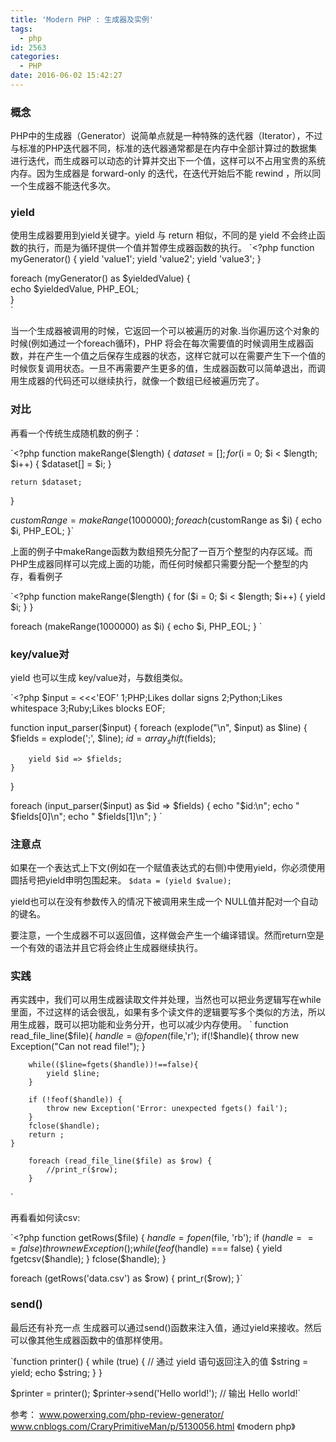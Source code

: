 ```yaml
---
title: 'Modern PHP : 生成器及实例'
tags:
  - php
id: 2563
categories:
  - PHP
date: 2016-06-02 15:42:27
---
```


### 概念

PHP中的生成器（Generator）说简单点就是一种特殊的迭代器（Iterator），不过与标准的PHP迭代器不同，标准的迭代器通常都是在内存中全部计算过的数据集进行迭代，而生成器可以动态的计算并交出下一个值，这样可以不占用宝贵的系统内存。因为生成器是 forward-only 的迭代，在迭代开始后不能 rewind ，所以同一个生成器不能迭代多次。

### yield

使用生成器要用到yield关键字。yield 与 return 相似，不同的是 yield 不会终止函数的执行，而是为循环提供一个值并暂停生成器函数的执行。
`<?php
function myGenerator() {
    yield 'value1';
    yield 'value2';
    yield 'value3';
}

foreach (myGenerator() as $yieldedValue) {  
    echo $yieldedValue, PHP_EOL;  
}  
`

当一个生成器被调用的时候，它返回一个可以被遍历的对象.当你遍历这个对象的时候(例如通过一个foreach循环)，PHP 将会在每次需要值的时候调用生成器函数，并在产生一个值之后保存生成器的状态，这样它就可以在需要产生下一个值的时候恢复调用状态。一旦不再需要产生更多的值，生成器函数可以简单退出，而调用生成器的代码还可以继续执行，就像一个数组已经被遍历完了。

### 对比

再看一个传统生成随机数的例子：
<!--more-->
`<?php
function makeRange($length) {
    $dataset = [];
    for ($i = 0; $i < $length; $i++) {
        $dataset[] = $i;
    }

    return $dataset;
}

$customRange = makeRange(1000000);
foreach ($customRange as $i) {
    echo $i, PHP_EOL;
}`

上面的例子中makeRange函数为数组预先分配了一百万个整型的内存区域。而PHP生成器同样可以完成上面的功能，而任何时候都只需要分配一个整型的内存，看看例子

`<?php
function makeRange($length) {
    for ($i = 0; $i < $length; $i++) {
        yield $i;
    }
}

foreach (makeRange(1000000) as $i) {
    echo $i, PHP_EOL;
}
`

### key/value对

yield 也可以生成 key/value对，与数组类似。

`<?php
$input = <<<'EOF'
1;PHP;Likes dollar signs
2;Python;Likes whitespace
3;Ruby;Likes blocks
EOF;

function input_parser($input) {
    foreach (explode("\n", $input) as $line) {
        $fields = explode(';', $line);
        $id = array_shift($fields);

        yield $id => $fields;
    }
}

foreach (input_parser($input) as $id => $fields) {
    echo "$id:\n";
    echo "    $fields[0]\n";
    echo "    $fields[1]\n";
}
`

### 注意点

如果在一个表达式上下文(例如在一个赋值表达式的右侧)中使用yield，你必须使用圆括号把yield申明包围起来。
`$data = (yield $value);`

yield也可以在没有参数传入的情况下被调用来生成一个 NULL值并配对一个自动的键名。

要注意，一个生成器不可以返回值，这样做会产生一个编译错误。然而return空是一个有效的语法并且它将会终止生成器继续执行。

### 实践

再实践中，我们可以用生成器读取文件并处理，当然也可以把业务逻辑写在while里面，不过这样的话会很乱，如果有多个读文件的逻辑要写多个类似的方法，所以用生成器，既可以把功能和业务分开，也可以减少内存使用。
`    function read_file_line($file){
        $handle=@fopen($file,'r');
        if(!$handle){
            throw new Exception("Can not read file!");
        }

        while(($line=fgets($handle))!==false){
            yield $line;
        }

        if (!feof($handle)) {
            throw new Exception('Error: unexpected fgets() fail');
        }
        fclose($handle);
        return ;
    }

        foreach (read_file_line($file) as $row) {
            //print_r($row);
        }

`

再看看如何读csv:

`<?php
function getRows($file) {
    $handle = fopen($file, 'rb');
    if ($handle === false) {
        throw new Exception();
    }
    while (feof($handle) === false) {
        yield fgetcsv($handle);
    }
    fclose($handle);
}

foreach (getRows('data.csv') as $row) {
    print_r($row);
}`

### send()

最后还有补充一点
生成器可以通过send()函数来注入值，通过yield来接收。然后可以像其他生成器函数中的值那样使用。

`function printer() {
    while (true) { 
        // 通过 yield 语句返回注入的值
        $string = yield;
        echo $string;
    }
}

$printer = printer();
$printer->send('Hello world!'); // 输出 Hello world!`

参考：
www.powerxing.com/php-review-generator/
www.cnblogs.com/CraryPrimitiveMan/p/5130056.html
《modern php》
